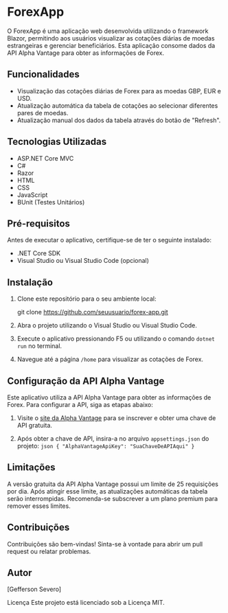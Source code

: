 # ForexApp

O ForexApp é uma aplicação web desenvolvida utilizando o framework Blazor, permitindo aos usuários visualizar as cotações diárias de moedas estrangeiras e gerenciar beneficiários. Esta aplicação consome dados da API Alpha Vantage para obter as informações de Forex.

## Funcionalidades

- Visualização das cotações diárias de Forex para as moedas GBP, EUR e USD.
- Atualização automática da tabela de cotações ao selecionar diferentes pares de moedas.
- Atualização manual dos dados da tabela através do botão de "Refresh".

## Tecnologias Utilizadas

- ASP.NET Core MVC
- C#
- Razor
- HTML
- CSS
- JavaScript
- BUnit (Testes Unitários)

## Pré-requisitos

Antes de executar o aplicativo, certifique-se de ter o seguinte instalado:

- .NET Core SDK
- Visual Studio ou Visual Studio Code (opcional)

## Instalação

1. Clone este repositório para o seu ambiente local:

   git clone https://github.com/seuusuario/forex-app.git

2. Abra o projeto utilizando o Visual Studio ou Visual Studio Code.

3. Execute o aplicativo pressionando F5 ou utilizando o comando `dotnet run` no terminal.

4. Navegue até a página `/home` para visualizar as cotações de Forex.

## Configuração da API Alpha Vantage

Este aplicativo utiliza a API Alpha Vantage para obter as informações de Forex. Para configurar a API, siga as etapas abaixo:

1. Visite o [site da Alpha Vantage](https://www.alphavantage.co/support/#api-key) para se inscrever e obter uma chave de API gratuita.

2. Após obter a chave de API, insira-a no arquivo `appsettings.json` do projeto:
``json
{
  "AlphaVantageApiKey": "SuaChaveDeAPIAqui"
}``

## Limitações
A versão gratuita da API Alpha Vantage possui um limite de 25 requisições por dia. Após atingir esse limite, as atualizações automáticas da tabela serão interrompidas. Recomenda-se subscrever a um plano premium para remover esses limites.

## Contribuições
Contribuições são bem-vindas! Sinta-se à vontade para abrir um pull request ou relatar problemas.

## Autor
[Gefferson Severo]

Licença
Este projeto está licenciado sob a Licença MIT.
